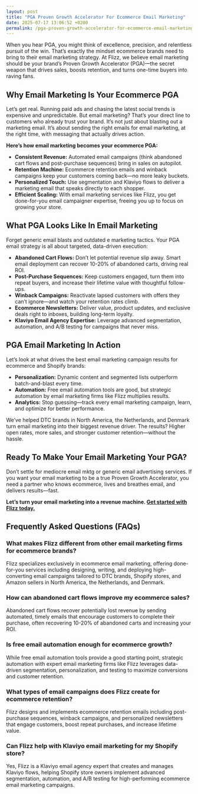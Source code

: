 ```yaml
---
layout: post
title: "PGA Proven Growth Accelerator For Ecommerce Email Marketing"
date: 2025-07-17 13:06:52 +0200
permalink: /pga-proven-growth-accelerator-for-ecommerce-email-marketing/
---
```

When you hear PGA, you might think of excellence, precision, and relentless pursuit of the win. That’s exactly the mindset ecommerce brands need to bring to their email marketing strategy. At Flizz, we believe email marketing should be your brand’s Proven Growth Accelerator (PGA)—the secret weapon that drives sales, boosts retention, and turns one-time buyers into raving fans.

## Why Email Marketing Is Your Ecommerce PGA

Let’s get real. Running paid ads and chasing the latest social trends is expensive and unpredictable. But email marketing? That’s your direct line to customers who already trust your brand. It’s not just about blasting out a marketing email. It’s about sending the right emails for email marketing, at the right time, with messaging that actually drives action.

**Here’s how email marketing becomes your ecommerce PGA:**

- **Consistent Revenue:** Automated email campaigns (think abandoned cart flows and post-purchase sequences) bring in sales on autopilot.
- **Retention Machine:** Ecommerce retention emails and winback campaigns keep your customers coming back—no more leaky buckets.
- **Personalized Touch:** Use segmentation and Klaviyo flows to deliver a marketing email that speaks directly to each shopper.
- **Efficient Scaling:** With email marketing services like Flizz, you get done-for-you email campaigner expertise, freeing you up to focus on growing your store.

## What PGA Looks Like In Email Marketing

Forget generic email blasts and outdated e marketing tactics. Your PGA email strategy is all about targeted, data-driven execution:

- **Abandoned Cart Flows:** Don’t let potential revenue slip away. Smart email deployment can recover 10-20% of abandoned carts, driving real ROI.
- **Post-Purchase Sequences:** Keep customers engaged, turn them into repeat buyers, and increase their lifetime value with thoughtful follow-ups.
- **Winback Campaigns:** Reactivate lapsed customers with offers they can’t ignore—and watch your retention rates climb.
- **Ecommerce Newsletters:** Deliver value, product updates, and exclusive deals right to inboxes, building long-term loyalty.
- **Klaviyo Email Agency Expertise:** Leverage advanced segmentation, automation, and A/B testing for campaigns that never miss.

## PGA Email Marketing In Action

Let’s look at what drives the best email marketing campaign results for ecommerce and Shopify brands:

- **Personalization:** Dynamic content and segmented lists outperform batch-and-blast every time.
- **Automation:** Free email automation tools are good, but strategic automation by email marketing firms like Flizz multiplies results.
- **Analytics:** Stop guessing—track every email marketing campaign, learn, and optimize for better performance.

We’ve helped DTC brands in North America, the Netherlands, and Denmark turn email marketing into their biggest revenue driver. The results? Higher open rates, more sales, and stronger customer retention—without the hassle.

## Ready To Make Your Email Marketing Your PGA?

Don’t settle for mediocre email mktg or generic email advertising services. If you want your email marketing to be a true Proven Growth Accelerator, you need a partner who knows ecommerce, lives and breathes email, and delivers results—fast.

**Let’s turn your email marketing into a revenue machine. [Get started with Flizz today.](https://flizzgrowth.com/email)**

## Frequently Asked Questions (FAQs)

### What makes Flizz different from other email marketing firms for ecommerce brands?  
Flizz specializes exclusively in ecommerce email marketing, offering done-for-you services including designing, writing, and deploying high-converting email campaigns tailored to DTC brands, Shopify stores, and Amazon sellers in North America, the Netherlands, and Denmark.

### How can abandoned cart flows improve my ecommerce sales?  
Abandoned cart flows recover potentially lost revenue by sending automated, timely emails that encourage customers to complete their purchase, often recovering 10-20% of abandoned carts and increasing your ROI.

### Is free email automation enough for ecommerce growth?  
While free email automation tools provide a good starting point, strategic automation with expert email marketing firms like Flizz leverages data-driven segmentation, personalization, and testing to maximize conversions and customer retention.

### What types of email campaigns does Flizz create for ecommerce retention?  
Flizz designs and implements ecommerce retention emails including post-purchase sequences, winback campaigns, and personalized newsletters that engage customers, boost repeat purchases, and increase lifetime value.

### Can Flizz help with Klaviyo email marketing for my Shopify store?  
Yes, Flizz is a Klaviyo email agency expert that creates and manages Klaviyo flows, helping Shopify store owners implement advanced segmentation, automation, and A/B testing for high-performing ecommerce email marketing campaigns.

<script type="application/ld+json">
{
  "@context": "https://schema.org",
  "@type": "BlogPosting",
  "headline": "PGA Proven Growth Accelerator For Ecommerce Email Marketing",
  "description": "Discover how Flizz transforms ecommerce email marketing into a Proven Growth Accelerator (PGA) that drives sales, boosts customer retention, and increases lifetime value.",
  "author": {
    "@type": "Person",
    "name": "Flizz"
  },
  "publisher": {
    "@type": "Person",
    "name": "Flizz"
  },
  "mainEntityOfPage": {
    "@type": "WebPage",
    "@id": "https://flizzgrowth.com/email"
  },
  "datePublished": "2024-06-01",
  "dateModified": "2024-06-01",
  "keywords": "email marketing, ecommerce email marketing, email campaigns, abandoned cart flows, post-purchase sequences, ecommerce retention emails, Klaviyo email agency, email marketing services, Shopify email marketing, email deployment, email marketing firms",
  "inLanguage": "en-US"
}
</script>

<script type="application/ld+json">
{
  "@context": "https://schema.org",
  "@type": "FAQPage",
  "mainEntity": [
    {
      "@type": "Question",
      "name": "What makes Flizz different from other email marketing firms for ecommerce brands?",
      "acceptedAnswer": {
        "@type": "Answer",
        "text": "Flizz specializes exclusively in ecommerce email marketing, offering done-for-you services including designing, writing, and deploying high-converting email campaigns tailored to DTC brands, Shopify stores, and Amazon sellers in North America, the Netherlands, and Denmark."
      }
    },
    {
      "@type": "Question",
      "name": "How can abandoned cart flows improve my ecommerce sales?",
      "acceptedAnswer": {
        "@type": "Answer",
        "text": "Abandoned cart flows recover potentially lost revenue by sending automated, timely emails that encourage customers to complete their purchase, often recovering 10-20% of abandoned carts and increasing your ROI."
      }
    },
    {
      "@type": "Question",
      "name": "Is free email automation enough for ecommerce growth?",
      "acceptedAnswer": {
        "@type": "Answer",
        "text": "While free email automation tools provide a good starting point, strategic automation with expert email marketing firms like Flizz leverages data-driven segmentation, personalization, and testing to maximize conversions and customer retention."
      }
    },
    {
      "@type": "Question",
      "name": "What types of email campaigns does Flizz create for ecommerce retention?",
      "acceptedAnswer": {
        "@type": "Answer",
        "text": "Flizz designs and implements ecommerce retention emails including post-purchase sequences, winback campaigns, and personalized newsletters that engage customers, boost repeat purchases, and increase lifetime value."
      }
    },
    {
      "@type": "Question",
      "name": "Can Flizz help with Klaviyo email marketing for my Shopify store?",
      "acceptedAnswer": {
        "@type": "Answer",
        "text": "Yes, Flizz is a Klaviyo email agency expert that creates and manages Klaviyo flows, helping Shopify store owners implement advanced segmentation, automation, and A/B testing for high-performing ecommerce email marketing campaigns."
      }
    }
  ]
}
</script>